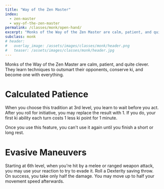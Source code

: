 ```yaml
---
title: "Way of the Zen Master"
index:
  - zen-master
  - way-of-the-zen-master
permalink: /classes/monk/open-hand/
excerpt: "Monks of the Way of the Zen Master are calm, patient, and quite clever. They learn techniques to outsmart their opponents, conserve ki, and become one with everything."
subclass: monk
# header:
#   overlay_image: /assets/images/classes/monk/header.png
#   teaser: /assets/images/classes/monk/header.jpg
---
```

Monks of the Way of the Zen Master are calm, patient, and quite clever. They learn techniques to outsmart their opponents, conserve ki, and become one with everything.

# Calculated Patience
When you choose this tradition at 3rd level, you learn to wait before you act. After you roll for initiative, you may replace the result with 1. If you do, your first ki ability each turn costs 1 less ki point for 1 minute.

Once you use this feature, you can't use it again until you finish a short or long rest.

# Evasive Maneuvers
Starting at 6th level, when you're hit by a melee or ranged weapon attack, you may use your reaction to try to evade it. Roll a Dexterity saving throw. On success, you take only half the damage. You may move up to half your movement speed afterwards.